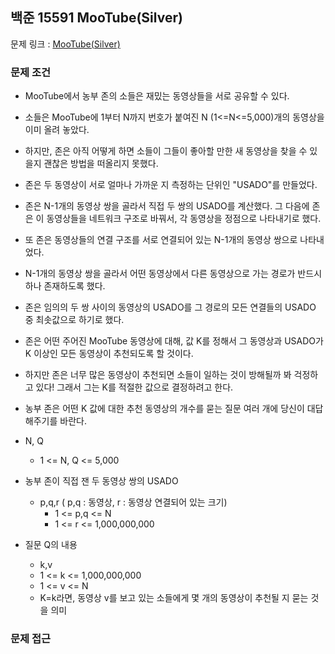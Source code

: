 ## 백준 15591 MooTube(Silver)

문제 링크 : [MooTube(Silver)](https://www.acmicpc.net/problem/15591)

### 문제 조건

- MooTube에서 농부 존의 소들은 재밌는 동영상들을 서로 공유할 수 있다.
- 소들은 MooTube에 1부터 N까지 번호가 붙여진 N (1<=N<=5,000)개의 동영상을 이미 올려 놓았다.
- 하지만, 존은 아직 어떻게 하면 소들이 그들이 좋아할 만한 새 동영상을 찾을 수 있을지 괜찮은 방법을 떠올리지 못했다.
- 존은 두 동영상이 서로 얼마나 가까운 지 측정하는 단위인 "USADO"를 만들었다.
- 존은 N-1개의 동영상 쌍을 골라서 직접 두 쌍의 USADO를 계산했다. 그 다음에 존은 이 동영상들을 네트워크 구조로 바꿔서, 각 동영상을 정점으로 나타내기로 했다.
- 또 존은 동영상들의 연결 구조를 서로 연결되어 있는 N-1개의 동영상 쌍으로 나타내었다.
- N-1개의 동영상 쌍을 골라서 어떤 동영상에서 다른 동영상으로 가는 경로가 반드시 하나 존재하도록 했다.
- 존은 임의의 두 쌍 사이의 동영상의 USADO를 그 경로의 모든 연결들의 USADO 중 최솟값으로 하기로 했다.
- 존은 어떤 주어진 MooTube 동영상에 대해, 값 K를 정해서 그 동영상과 USADO가 K 이상인 모든 동영상이 추천되도록 할 것이다.
- 하지만 존은 너무 많은 동영상이 추천되면 소들이 일하는 것이 방해될까 봐 걱정하고 있다! 그래서 그는 K를 적절한 값으로 결정하려고 한다.
- 농부 존은 어떤 K 값에 대한 추천 동영상의 개수를 묻는 질문 여러 개에 당신이 대답해주기를 바란다.

- N, Q
    - 1 <= N, Q <= 5,000
- 농부 존이 직접 잰 두 동영상 쌍의 USADO
    - p,q,r ( p,q : 동영상, r : 동영상 연결되어 있는 크기)
        - 1 <= p,q <= N
        - 1 <= r <= 1,000,000,000
- 질문 Q의 내용
    - k,v
    - 1 <= k <= 1,000,000,000
    - 1 <= v <= N
    - K=k라면, 동영상 v를 보고 있는 소들에게 몇 개의 동영상이 추천될 지 묻는 것을 의미

### 문제 접근

